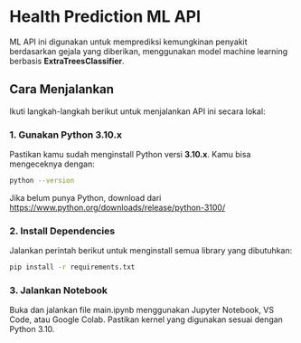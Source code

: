 # Health Prediction ML API

ML API ini digunakan untuk memprediksi kemungkinan penyakit berdasarkan gejala yang diberikan, menggunakan model machine learning berbasis **ExtraTreesClassifier**.

## Cara Menjalankan

Ikuti langkah-langkah berikut untuk menjalankan API ini secara lokal:

### 1. Gunakan Python 3.10.x

Pastikan kamu sudah menginstall Python versi **3.10.x**. Kamu bisa mengeceknya dengan:

```bash
python --version
```
Jika belum punya Python, download dari https://www.python.org/downloads/release/python-3100/

### 2. Install Dependencies
Jalankan perintah berikut untuk menginstall semua library yang dibutuhkan:

```bash
pip install -r requirements.txt
```

### 3. Jalankan Notebook
Buka dan jalankan file main.ipynb menggunakan Jupyter Notebook, VS Code, atau Google Colab. Pastikan kernel yang digunakan sesuai dengan Python 3.10.
